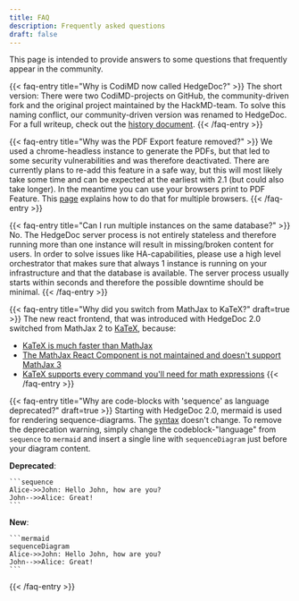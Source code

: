 ```yaml
---
title: FAQ
description: Frequently asked questions
draft: false
---
```


This page is intended to provide answers to some questions that frequently appear in the community.

{{< faq-entry title="Why is CodiMD now called HedgeDoc?" >}}
The short version: There were two CodiMD-projects on GitHub, the community-driven fork and the original project maintained by the HackMD-team. To solve this naming conflict, our community-driven version was renamed to HedgeDoc.
For a full writeup, check out the [history document](/history/).
{{< /faq-entry >}}

{{< faq-entry title="Why was the PDF Export feature removed?" >}}
We used a chrome-headless instance to generate the PDFs, but that led to some security vulnerabilities and was therefore deactivated. There are currently plans to re-add this feature in a safe way, but this will most likely take some time and can be expected at the earliest with 2.1 (but could also take longer).
In the meantime you can use your browsers print to PDF Feature. This [page](https://www.digitaltrends.com/computing/how-to-save-a-webpage-as-a-pdf/) explains how to do that for multiple browsers.
{{< /faq-entry >}}

{{< faq-entry title="Can I run multiple instances on the same database?" >}}
No. The HedgeDoc server process is not entirely stateless and therefore running more than one instance will result in missing/broken content for users. In order to solve issues like HA-capabilities, please use a high level orchestrator that makes sure that always 1 instance is running on your infrastructure and that the database is available. The server process usually starts within seconds and therefore the possible downtime should be minimal.
{{< /faq-entry >}}

{{< faq-entry title="Why did you switch from MathJax to KaTeX?" draft=true >}}
The new react frontend, that was introduced with HedgeDoc 2.0 switched from MathJax 2 to [KaTeX](https://katex.org/), because:
 - [KaTeX is much faster than MathJax](https://www.intmath.com/cg5/katex-mathjax-comparison.php?processor=MathJax )
 - [The MathJax React Component is not maintained and doesn't support MathJax 3](https://github.com/wko27/react-mathjax)
 - [KaTeX supports every command you'll need for math expressions](https://katex.org/docs/supported.html)
{{< /faq-entry >}}

{{< faq-entry title="Why are code-blocks with 'sequence' as language deprecated?" draft=true >}}
Starting with HedgeDoc 2.0, mermaid is used for rendering sequence-diagrams. The  [syntax](https://mermaid-js.github.io/mermaid/#/sequenceDiagram) doesn't change. To remove the deprecation warning, simply change the codeblock-"language" from `sequence` to `mermaid` and insert a single line with `sequenceDiagram` just before your diagram content.

**Deprecated**:

    ```sequence
    Alice->>John: Hello John, how are you?
    John-->>Alice: Great!
    ```
    
**New**:

    ```mermaid
    sequenceDiagram
    Alice->>John: Hello John, how are you?
    John-->>Alice: Great!
    ```
{{< /faq-entry >}}